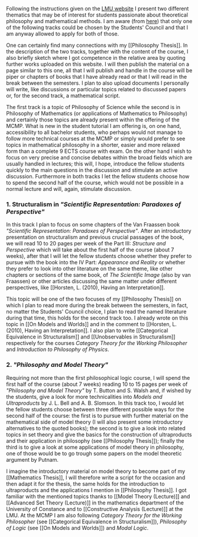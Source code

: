 Following the instructions given on the [LMU website](https://www.fachschaft.philosophie.uni-muenchen.de/studierende/lektueregruppen/antrag/index.html) I present two different thematics that may be of interest for students passionate about theoretical philosophy and mathematical methods. I am aware (from [here](https://www.fachschaft.philosophie.uni-muenchen.de/studierende/lektueregruppen/antrag/selection-criteria.pdf)) that only one of the following tracks could be chosen by the Students' Council and that I am anyway allowed to apply for both of those.

One can certainly find many connections with my [[Philosophy Thesis]]. In the description of the two tracks, together with the content of the course, I also briefly sketch where I got competence in the relative area by quoting further works uploaded on this website. I will then publish the material on a page similar to this one, all that I will publish and handle in the course will be piper or chapters of books that I have already read or that I will read in the break between the semesters. I plan to also upload documents I personally will write, like discussions or particular topics related to discussed papers or, for the second track, a mathematical script.

The first track is a topic of Philosophy of Science while the second is in Philosophy of Mathematics (or applications of Mathematics to Philosophy) and certainly those topics are already present within the offering of the MCMP. What is new in the student tutorial I am offering is, on one hand, accessibility to all bachelor students, who perhaps would not manage to follow more technical courses at the MCMP or simply would prefer to see topics in mathematical philosophy in a shorter, easier and more relaxed form than a complete 9 ECTS course with exam. On the other hand I wish to focus on very precise and concise debates within the broad fields which are usually handled in lectures; this will, I hope, introduce the fellow students quickly to the main questions in the discussion and stimulate an active discussion. Furthermore in both tracks I let the fellow students choose how to spend the second half of the course, which would not be possible in a normal lecture and will, again, stimulate discussion. 
### 1. Structuralism in _"Scientific Representation: Paradoxes of Perspective"_
In this track I plan to focus on some chapters of the Van Fraassen book _"Scientific Representation: Paradoxes of Perspective"_. After an introductory presentation on structuralism and previous crucial passages of the book, we will read 10 to 20 pages per week of the Part III: _Structure and Perspective_ which will take about the first half of the course (about 7 weeks), after that I will let the fellow students choose whether they prefer to pursue with the book into the IV Part: _Appearance and Reality_ or whether they prefer to look into other literature on the same theme, like other chapters or sections of the same book, of _The Scientific Image_ (also by van Fraassen) or other articles discussing the same matter under different perspectives, like [[Horsten, L. (2010), Having an Interpretation]].

This topic will be one of the two focuses of my [[Philosophy Thesis]] on which I plan to read more during the break between the semesters, in fact, no matter the Students' Council choice, I plan to read the named literature during that time, this holds for the second track too. I already wrote on this topic in [[On Models and Worlds]] and in the comment to [[Horsten, L. (2010), Having an Interpretation]]. I also plan to write [[Categorical Equivalence in Structuralism]] and [[Unobservables in Structuralism]] respectively for the courses _Category Theory for the Working Philosopher_ and _Introduction to Philosophy of Physics_.
### 2. _"Philosophy and Model Theory"_
Requiring not more than the first philosophical logic course, I will spend the first half of the course (about 7 weeks) reading 10 to 15 pages per week of _"Philosophy and Model Theory"_ by T. Button and S. Walsh and, if wished by the students, give a look for more technicalities into _Models and Ultraproducts_ by J. L. Bell and A. B. Slomson. In this track too, I would let the fellow students choose between three different possible ways for the second half of the course: the first is to pursue with further material on the mathematical side of model theory (I will also present some introductory alternatives to the quoted books); the second is to give a look into related topics in set theory and give the basics for the construction of ultraproducts and their application in philosophy (see [[Philosophy Thesis]]); finally the third is to give a look at some applications of model theory in philosophy, one of those would be to go trough some papers on the model theoretic argument by Putnam.

I imagine the introductory material on model theory to become part of my [[Mathematics Thesis]], I will therefore write a script for the occasion and then adapt it for the thesis, the same holds for the introduction to ultraproducts and the applications I mention in [[Philosophy Thesis]]. I got familiar with the mentioned topics thanks to [[Model Theory (Lecture)]] and [[Advanced Set Theory (Lecture)]] in the mathematics department of the University of Constance and to [[Constructive Analysis (Lecture)]] at the LMU. At the MCMP I am also following _Category Theory for the Working Philosopher_ (see [[Categorical Equivalence in Structuralism]]), _Philosophy of Logic_ (see [[On Models and Worlds]]) and _Modal Logic_.